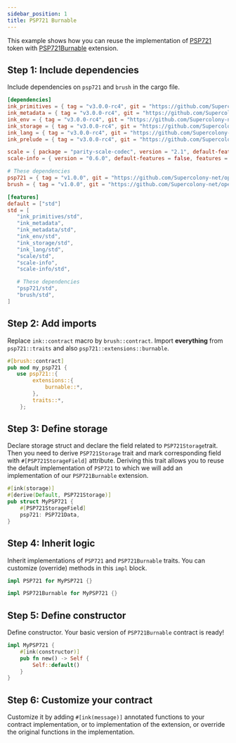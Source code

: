 ```yaml
---
sidebar_position: 1
title: PSP721 Burnable
---
```


This example shows how you can reuse the implementation of
[PSP721](https://github.com/Supercolony-net/openbrush-contracts/tree/main/contracts/token/psp721) token with [PSP721Burnable](https://github.com/Supercolony-net/openbrush-contracts/tree/main/contracts/token/psp721/src/extensions/burnable.rs) extension.

## Step 1: Include dependencies

Include dependencies on `psp721` and `brush` in the cargo file.

```toml
[dependencies]
ink_primitives = { tag = "v3.0.0-rc4", git = "https://github.com/Supercolony-net/ink", default-features = false }
ink_metadata = { tag = "v3.0.0-rc4", git = "https://github.com/Supercolony-net/ink", default-features = false, features = ["derive"], optional = true }
ink_env = { tag = "v3.0.0-rc4", git = "https://github.com/Supercolony-net/ink", default-features = false }
ink_storage = { tag = "v3.0.0-rc4", git = "https://github.com/Supercolony-net/ink", default-features = false }
ink_lang = { tag = "v3.0.0-rc4", git = "https://github.com/Supercolony-net/ink", default-features = false }
ink_prelude = { tag = "v3.0.0-rc4", git = "https://github.com/Supercolony-net/ink", default-features = false }

scale = { package = "parity-scale-codec", version = "2.1", default-features = false, features = ["derive"] }
scale-info = { version = "0.6.0", default-features = false, features = ["derive"], optional = true }

# These dependencies
psp721 = { tag = "v1.0.0", git = "https://github.com/Supercolony-net/openbrush-contracts", default-features = false }
brush = { tag = "v1.0.0", git = "https://github.com/Supercolony-net/openbrush-contracts", default-features = false }

[features]
default = ["std"]
std = [
   "ink_primitives/std",
   "ink_metadata",
   "ink_metadata/std",
   "ink_env/std",
   "ink_storage/std",
   "ink_lang/std",
   "scale/std",
   "scale-info",
   "scale-info/std",

   # These dependencies   
   "psp721/std",
   "brush/std",
]
```

## Step 2: Add imports

Replace `ink::contract` macro by `brush::contract`.
Import **everything** from `psp721::traits` and also `psp721::extensions::burnable`.

```rust
#[brush::contract]
pub mod my_psp721 {
   use psp721::{
        extensions::{
            burnable::*,
        },
        traits::*,
    };
```

## Step 3: Define storage

Declare storage struct and declare the field related to `PSP721Storage`trait. Then you need to derive `PSP721Storage` trait and mark corresponding field with `#[PSP721StorageField]` attribute. Deriving this trait allows you to reuse the default implementation of `PSP721` to which we will add an implementation of our `PSP721Burnable` extension.

```rust
#[ink(storage)]
#[derive(Default, PSP721Storage)]
pub struct MyPSP721 {
    #[PSP721StorageField]
    psp721: PSP721Data,
}
```

## Step 4: Inherit logic

Inherit implementations of `PSP721` and `PSP721Burnable` traits. You can customize (override) methods in this `impl` block.

```rust
impl PSP721 for MyPSP721 {}

impl PSP721Burnable for MyPSP721 {}
```

## Step 5: Define constructor

Define constructor. Your basic version of `PSP721Burnable` contract is ready!

```rust
impl MyPSP721 {
    #[ink(constructor)]
    pub fn new() -> Self {
        Self::default()
    }
}
```

## Step 6: Customize your contract

Customize it by adding `#[ink(message)]` annotated functions to your contract implementation, or to implementation of the extension, or override the original functions in the implementation.
